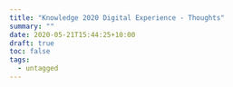 ```yaml
---
title: "Knowledge 2020 Digital Experience - Thoughts"
summary: ""
date: 2020-05-21T15:44:25+10:00
draft: true
toc: false
tags: 
  - untagged
---
```


<!-- Probably won't publish this. Integrate to big K20 post w/ hackathon etc >

## Knowledge Introduction (welcome) session

Bill McDermott
- Platform of all Platforms / Workflow Workhorse
- Bring your Knowledge to Knowledge. Share your Know-how.

> User story about building an app
State of Washington w/ Jennifer Mcnamara (CIO)
- Enterprise Systems Support

Dave Wright - Chief Innovation Officer
- Transformation at the speed of Business
- Digital isn't supporting the business, it IS the business
- Key to Successful evolution - People who have lead with Technology. 
  - Crisis is the mother of innovation


## IT Workflow Keynote

- Hardware Asset Management


## Now Platform Keynote




# MY SESSIONS

## THS2736 - Creating now community content that matters
### Mark Obee & Chuck Tomasi 

## THS1628 - Becoming a Certified Master Architect
### William Coffey & Anders Figenschow
